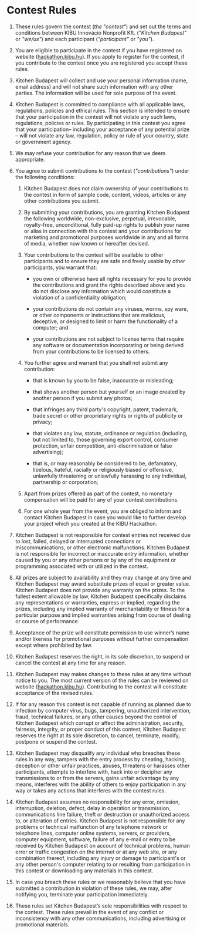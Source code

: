 Contest Rules
=============


1. These rules govern the contest (*the "contest"*) and set out the terms and
   conditions between KIBU Innováció Nonprofit Kft. (*"Kitchen Budapest"* or
   *"we/us"*) and each participant (*"participant"* or *"you"*).

2. You are eligible to participate in the contest if you have registered on
   website ([hackathon.kibu.hu][1]). If you apply to register for the contest,
   if you contribute to the contest once you are registered you accept these
   rules.

3. Kitchen Budapest will collect and use your personal information (name, email
    address) and will not share such information with any other parties. The
    information will be used for sole purpose of the event.

4. Kitchen Budapest is committed to compliance with all applicable laws,
   regulations, policies and ethical rules. This section is intended to ensure
   that your participation in the contest will not violate any such laws,
   regulations, policies or rules. By participating in this contest you agree
   that your participation– including your acceptance of any potential prize –
   will not violate any law, regulation, policy or rule of your country, state
   or government agency.

5. We may refuse your contribution for any reason that we deem appropriate.

6. You agree to submit contributions to the contest (*"contributions"*) under
   the following conditions:

    1. Kitchen Budapest does not claim ownership of your contributions to the
       contest in form of sample code, content, videos, articles or any other
       contributions you submit.

    2. By submitting your contributions, you are granting Kitchen Budapest the
       following worldwide, non-exclusive, perpetual, irrevocable, royalty-free,
       unconditional, fully paid-up rights to publish your name or alias in
       connection with this contest and your contributions for marketing and
       promotional purposes worldwide in any and all forms of media, whether now
       known or hereafter devised.

    3. Your contributions to the contest will be available to other participants
       and to ensure they are safe and freely usable by other participants, you
       warrant that:

        - you own or otherwise have all rights necessary for you to provide the
          contributions and grant the rights described above and you do not
          disclose any information which would constitute a violation of a
          confidentiality obligation;

        - your contributions do not contain any viruses, worms, spy ware, or
          other components or instructions that are malicious, deceptive, or
          designed to limit or harm the functionality of a computer; and

        - your contributions are not subject to license terms that require any
          software or documentation incorporating or being derived from your
          contributions to be licensed to others.

    4. You further agree and warrant that you shall not submit any contribution:

        - that is known by you to be false, inaccurate or misleading;

        - that shows another person but yourself or an image created by another
          person if you submit any photos;

        - that infringes any third party's copyright, patent, trademark, trade
          secret or other proprietary rights or rights of publicity or privacy;

        - that violates any law, statute, ordinance or regulation (including,
          but not limited to, those governing export control, consumer
          protection, unfair competition, anti-discrimination or false
          advertising);

        - that is, or may reasonably be considered to be, defamatory, libelous,
          hateful, racially or religiously biased or offensive, unlawfully
          threatening or unlawfully harassing to any individual, partnership or
          corporation;

    5. Apart from prizes offered as part of the contest, no monetary
       compensation will be paid for any of your contest contributions.

    6. For one whole year from the event, you are obliged to inform and contact
       Kitchen Budapest in case you would like to further develop your project
       which you created at the KIBU Hackathon.

7. Kitchen Budapest is not responsible for contest entries not received due to
   lost, failed, delayed or interrupted connections or miscommunications, or
   other electronic malfunctions. Kitchen Budapest is not responsible for
   incorrect or inaccurate entry information, whether caused by you or any other
   persons or by any of the equipment or programming associated with or utilized
   in the contest.

8. All prizes are subject to availability and they may change at any time and
   Kitchen Budapest may award substitute prizes of equal or greater value.
   Kitchen Budapest does not provide any warranty on the prizes. To the fullest
   extent allowable by law, Kitchen Budapest specifically disclaims any
   representations or warranties, express or implied, regarding the prizes,
   including any implied warranty of merchantability or fitness for a particular
   purpose and implied warranties arising from course of dealing or course of
   performance.

9. Acceptance of the prize will constitute permission to use winner’s name
   and/or likeness for promotional purposes without further compensation except
   where prohibited by law.

10. Kitchen Budapest reserves the right, in its sole discretion, to suspend or
    cancel the contest at any time for any reason.

11. Kitchen Budapest may makes changes to these rules at any time without notice
    to you. The most current version of the rules can be reviewed on website
    ([hackathon.kibu.hu][1]). Contributing to the contest will constitute
    acceptance of the revised rules.

12. If for any reason this contest is not capable of running as planned due to
    infection by computer virus, bugs, tampering, unauthorized intervention,
    fraud, technical failures, or any other causes beyond the control of Kitchen
    Budapest which corrupt or affect the administration, security, fairness,
    integrity, or proper conduct of this contest, Kitchen Budapest reserves the
    right at its sole discretion, to cancel, terminate, modify, postpone or
    suspend the contest.

13. Kitchen Budapest may disqualify any individual who breaches these rules in
    any way, tampers with the entry process by cheating, hacking, deception or
    other unfair practices, abuses, threatens or harasses other participants,
    attempts to interfere with, hack into or decipher any transmissions to or
    from the servers, gains unfair advantage by any means, interferes with the
    ability of others to enjoy participation in any way or takes any actions
    that interferes with the contest rules.

14. Kitchen Budapest assumes no responsibility for any error, omission,
    interruption, deletion, defect, delay in operation or transmission,
    communications line failure, theft or destruction or unauthorized access to,
    or alteration of entries. Kitchen Budapest is not responsible for any
    problems or technical malfunction of any telephone network or telephone
    lines, computer online systems, servers, or providers, computer equipment,
    software, failure of any e-mail or entry to be received by Kitchen Budapest
    on account of technical problems, human error or traffic congestion on the
    internet or at any web site, or any combination thereof, including any
    injury or damage to participant's or any other person's computer relating
    to or resulting from participation in this contest or downloading any
    materials in this contest.

15. In case you breach these rules or we reasonably believe that you have
    submitted a contribution in violation of these rules, we may, after
    notifying you, terminate your participation immediately.

16. These rules set Kitchen Budapest’s sole responsibilities with respect to
    the contest. These rules prevail in the event of any conflict or
    inconsistency with any other communications, including advertising or
    promotional materials.

[1]: http://hackathon.kibu.hu
